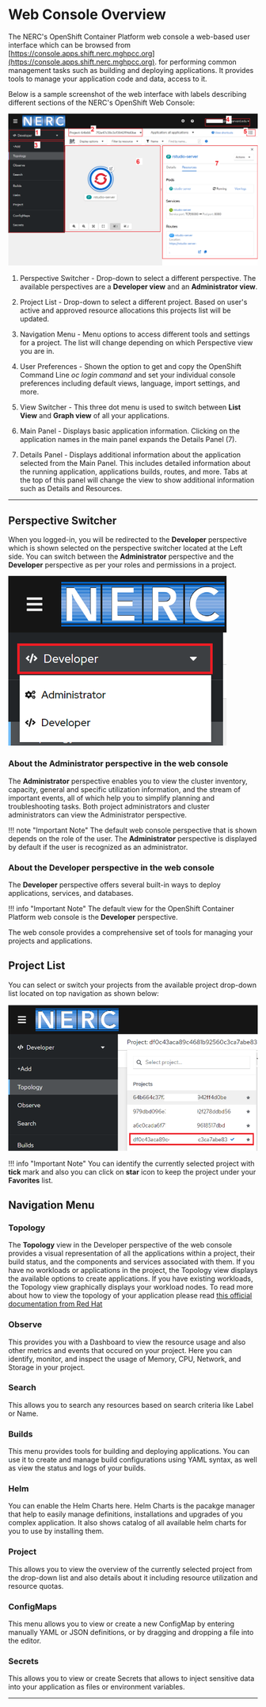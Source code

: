 # Web Console Overview

The NERC's OpenShift Container Platform web console a web-based user interface
which can be browsed from [https://console.apps.shift.nerc.mghpcc.org](https://console.apps.shift.nerc.mghpcc.org).
for performing common management tasks such as building and deploying applications.
It provides tools to manage your application code and data, access to it.

Below is a sample screenshot of the web interface with labels describing different
sections of the NERC's OpenShift Web Console:

![NERC's OpenShift Web Console Screenshot](images/nerc_openshift_web_console.png)

1. Perspective Switcher - Drop-down to select a different perspective. The available
perspectives are a **Developer view** and an **Administrator view**.

2. Project List - Drop-down to select a different project. Based on user's active
and approved resource allocations this projects list will be updated.

3. Navigation Menu - Menu options to access different tools and settings for a project.
The list will change depending on which Perspective view you are in.

4. User Preferences - Shown the option to get and copy the OpenShift Command Line
*oc login command* and set your individual console preferences including default
views, language, import settings, and more.

5. View Switcher - This three dot menu is used to switch between **List View**
and **Graph view** of all your applications.

6. Main Panel - Displays basic application information. Clicking on the application
names in the main panel expands the Details Panel (7).

7. Details Panel - Displays additional information about the application selected
from the Main Panel. This includes detailed information about the running application,
applications builds, routes, and more. Tabs at the top of this panel will change
the view to show additional information such as Details and Resources.

---

## Perspective Switcher

When you logged-in, you will be redirected to the **Developer** perspective which
is shown selected on the perspective switcher located at the Left side. You can switch
between the **Administrator** perspective and the **Developer** perspective as per
your roles and permissions in a project.

![Perspective Switcher](images/perspective-switcher.png)

### About the Administrator perspective in the web console

The **Administrator** perspective enables you to view the cluster inventory, capacity,
general and specific utilization information, and the stream of important events,
all of which help you to simplify planning and troubleshooting tasks. Both project
administrators and cluster administrators can view the Administrator perspective.

!!! note "Important Note"
    The default web console perspective that is shown depends on the role of the
    user. The **Administrator** perspective is displayed by default if the user is
    recognized as an administrator.

### About the Developer perspective in the web console

The **Developer** perspective offers several built-in ways to deploy applications,
services, and databases.

!!! info "Important Note"
    The default view for the OpenShift Container Platform web console is the **Developer**
    perspective.

The web console provides a comprehensive set of tools for managing your projects
and applications.

## Project List

You can select or switch your projects from the available project drop-down list
located on top navigation as shown below:

![Project List](images/project-list.png)

!!! info "Important Note"
    You can identify the currently selected project with **tick** mark and also
    you can click on **star** icon to keep the project under your **Favorites** list.

## Navigation Menu

### Topology

The **Topology** view in the Developer perspective of the web console provides a
visual representation of all the applications within a project, their build status,
and the components and services associated with them. If you have no workloads or
applications in the project, the Topology view displays the available options to
create applications. If you have existing workloads, the Topology view graphically
displays your workload nodes. To read more about how to view the topology of
your application please read [this official documentation from Red Hat](https://docs.openshift.com/container-platform/4.10/applications/odc-viewing-application-composition-using-topology-view.html#odc-viewing-application-topology_viewing-application-composition-using-topology-view)

### Observe

This provides you with a Dashboard to view the resource usage and also other metrics
and events that occured on your project. Here you can identify, monitor, and inspect
the usage of Memory, CPU, Network, and Storage in your project.

### Search

This allows you to search any resources based on search criteria like Label or Name.

### Builds

This menu provides tools for building and deploying applications. You can use it
to create and manage build configurations using YAML syntax, as well as view the
status and logs of your builds.

### Helm

You can enable the Helm Charts here. Helm Charts is the pacakge manager that help
to easily manage definitions, installations and upgrades of you complex application.
It also shows catalog of all available helm charts for you to use by installing them.

### Project

This allows you to view the overview of the currently selected project from the
drop-down list and also details about it including resource utilization and
resource quotas.

### ConfigMaps

This menu allows you to view or create a new ConfigMap by entering manually YAML
or JSON definitions, or by dragging and dropping a file into the editor.

### Secrets

This allows you to view or create Secrets that allows to inject sensitive data
into your application as files or environment variables.

---
